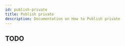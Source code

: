 ```yaml
---
id: publish-private
title: Publish private
description: Documentation on How to Publish private
---
```


## TODO
